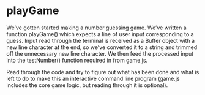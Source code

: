 # playGame

We’ve gotten started making a number guessing game. We’ve written a function playGame() which expects a line of user input corresponding to a guess. Input read through the terminal is received as a Buffer object with a new line character at the end, so we’ve converted it to a string and trimmed off the unnecessary new line character. We then feed the processed input into the testNumber() function required in from game.js.

Read through the code and try to figure out what has been done and what is left to do to make this an interactive command line program (game.js includes the core game logic, but reading through it is optional).
